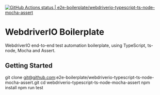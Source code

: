 [![GitHub Actions status | e2e-boilerplate/webdriverio-typescript-ts-node-mocha-assert](https://github.com/e2e-boilerplate/webdriverio-typescript-ts-node-mocha-assert/workflows/webdriverio-typescript-ts-node-mocha-assert/badge.svg)](https://github.com/e2e-boilerplate/webdriverio-typescript-ts-node-mocha-assert/actions?workflow=webdriverio-typescript-ts-node-mocha-assert)

# WebdriverIO Boilerplate

WebdriverIO end-to-end test automation boilerplate, using TypeScript, ts-node, Mocha and Assert.

## Getting Started

git clone git@github.com:e2e-boilerplate/webdriverio-typescript-ts-node-mocha-assert.git
cd webdriverio-typescript-ts-node-mocha-assert
npm install
npm run test
